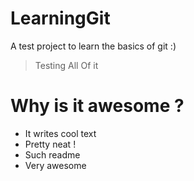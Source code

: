 # LearningGit
A test project to learn the basics of git :)

> Testing
> All 
> Of it

# Why is it awesome ?

* It writes cool text
* Pretty neat !
* Such readme
* Very awesome
